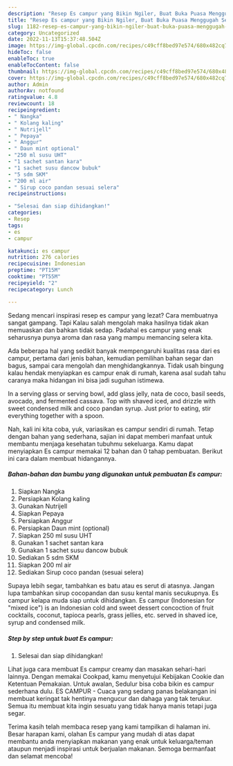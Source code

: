 ```yaml
---
description: "Resep Es campur yang Bikin Ngiler, Buat Buka Puasa Menggugah Selera"
title: "Resep Es campur yang Bikin Ngiler, Buat Buka Puasa Menggugah Selera"
slug: 1182-resep-es-campur-yang-bikin-ngiler-buat-buka-puasa-menggugah-selera
category: Uncategorized
date: 2022-11-13T15:37:48.504Z
image: https://img-global.cpcdn.com/recipes/c49cff8bed97e574/680x482cq70/es-campur-foto-resep-utama.jpg
hideToc: false
enableToc: true
enableTocContent: false
thumbnail: https://img-global.cpcdn.com/recipes/c49cff8bed97e574/680x482cq70/es-campur-foto-resep-utama.jpg
cover: https://img-global.cpcdn.com/recipes/c49cff8bed97e574/680x482cq70/es-campur-foto-resep-utama.jpg
author: Admin
authorAv: notfound
ratingvalue: 4.8
reviewcount: 18
recipeingredient:
- " Nangka"
- " Kolang kaling"
- " Nutrijell"
- " Pepaya"
- " Anggur"
- " Daun mint optional"
- "250 ml susu UHT"
- "1 sachet santan kara"
- "1 sachet susu dancow bubuk"
- "5 sdm SKM"
- "200 ml air"
- " Sirup coco pandan sesuai selera"
recipeinstructions:

- "Selesai dan siap dihidangkan!"
categories:
- Resep
tags:
- es
- campur

katakunci: es campur 
nutrition: 276 calories
recipecuisine: Indonesian
preptime: "PT15M"
cooktime: "PT55M"
recipeyield: "2"
recipecategory: Lunch

---
```



Sedang mencari inspirasi resep es campur yang lezat? Cara membuatnya sangat gampang. Tapi Kalau salah mengolah maka hasilnya tidak akan memuaskan dan bahkan tidak sedap. Padahal es campur yang enak seharusnya punya aroma dan rasa yang mampu memancing selera kita.


Ada beberapa hal yang sedikit banyak mempengaruhi kualitas rasa dari es campur, pertama dari jenis bahan, kemudian pemilihan bahan segar dan bagus, sampai cara mengolah dan menghidangkannya. Tidak usah bingung kalau hendak menyiapkan es campur enak di rumah, karena asal sudah tahu caranya maka hidangan ini bisa jadi suguhan istimewa.

In a serving glass or serving bowl, add glass jelly, nata de coco, basil seeds, avocado, and fermented cassava. Top with shaved iced, and drizzle with sweet condensed milk and coco pandan syrup. Just prior to eating, stir everything together with a spoon.


Nah, kali ini kita coba, yuk, variasikan es campur sendiri di rumah. Tetap dengan bahan yang sederhana, sajian ini dapat memberi manfaat untuk membantu menjaga kesehatan tubuhmu sekeluarga. Kamu dapat menyiapkan Es campur memakai 12 bahan dan 0 tahap pembuatan. Berikut ini cara dalam membuat hidangannya.

<!--inarticleads1-->

##### Bahan-bahan dan bumbu yang digunakan untuk pembuatan Es campur:

1. Siapkan  Nangka
1. Persiapkan  Kolang kaling
1. Gunakan  Nutrijell
1. Siapkan  Pepaya
1. Persiapkan  Anggur
1. Persiapkan  Daun mint (optional)
1. Siapkan 250 ml susu UHT
1. Gunakan 1 sachet santan kara
1. Gunakan 1 sachet susu dancow bubuk
1. Sediakan 5 sdm SKM
1. Siapkan 200 ml air
1. Sediakan  Sirup coco pandan (sesuai selera)


Supaya lebih segar, tambahkan es batu atau es serut di atasnya. Jangan lupa tambahkan sirup cocopandan dan susu kental manis secukupnya. Es campur kelapa muda siap untuk dihidangkan. Es campur (Indonesian for &#34;mixed ice&#34;) is an Indonesian cold and sweet dessert concoction of fruit cocktails, coconut, tapioca pearls, grass jellies, etc. served in shaved ice, syrup and condensed milk. 

<!--inarticleads2-->

##### Step by step untuk buat Es campur:


1. Selesai dan siap dihidangkan!

Lihat juga cara membuat Es campur creamy dan masakan sehari-hari lainnya. Dengan memakai Cookpad, kamu menyetujui Kebijakan Cookie dan Ketentuan Pemakaian. Untuk awalan, Sedulur bisa coba bikin es campur sederhana dulu. ES CAMPUR - Cuaca yang sedang panas belakangan ini membuat keringat tak hentinya mengucur dan dahaga yang tak terukur. Semua itu membuat kita ingin sesuatu yang tidak hanya manis tetapi juga segar. 

Terima kasih telah membaca resep yang kami tampilkan di halaman ini. Besar harapan kami, olahan Es campur yang mudah di atas dapat membantu anda menyiapkan makanan yang enak untuk keluarga/teman ataupun menjadi inspirasi untuk berjualan makanan. Semoga bermanfaat dan selamat mencoba!
